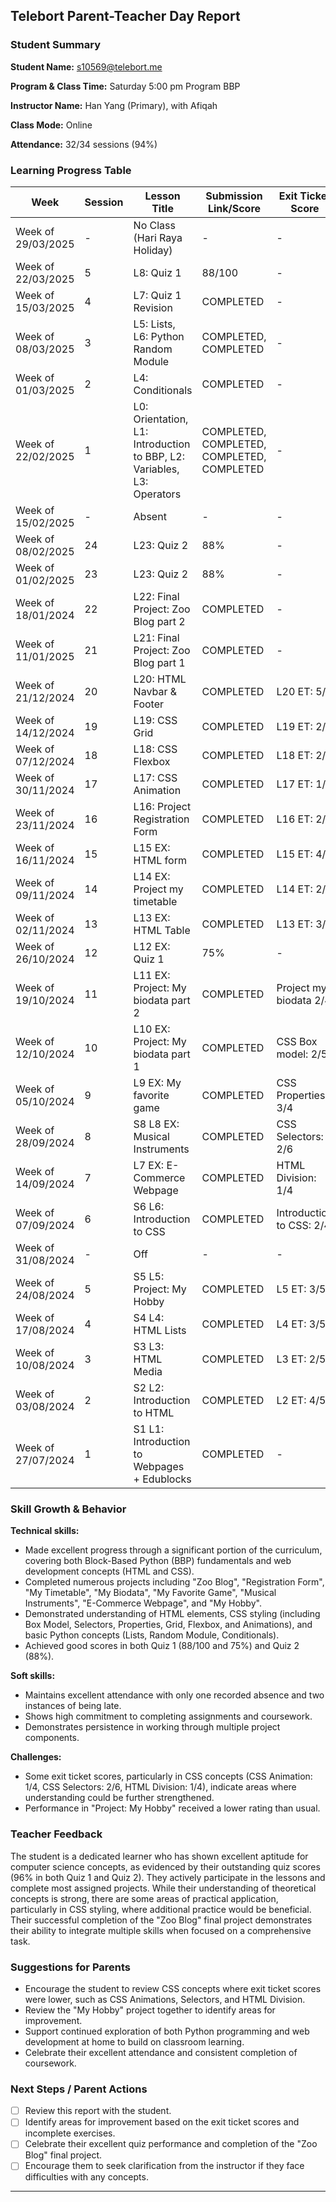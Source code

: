 ## Telebort Parent-Teacher Day Report

### Student Summary
**Student Name:** s10569@telebort.me

**Program & Class Time:** Saturday 5:00 pm Program BBP

**Instructor Name:** Han Yang (Primary), with Afiqah

**Class Mode:** Online

**Attendance:** 32/34 sessions (94%)


### Learning Progress Table

| Week | Session | Lesson Title | Submission Link/Score | Exit Ticket Score | Progress Rating |
|------|---------|-------------|------------------------|------------------|-----------------|
| Week of 29/03/2025 | - | No Class (Hari Raya Holiday) | - | - | ☆☆☆☆☆ |
| Week of 22/03/2025 | 5 | L8: Quiz 1 | 88/100 | - | ★★★☆☆ |
| Week of 15/03/2025 | 4 | L7: Quiz 1 Revision | COMPLETED | - | ★★★☆☆ |
| Week of 08/03/2025 | 3 | L5: Lists, L6: Python Random Module | COMPLETED, COMPLETED | - | ★★★☆☆ |
| Week of 01/03/2025 | 2 | L4: Conditionals | COMPLETED | - | ★★★☆☆ |
| Week of 22/02/2025 | 1 | L0: Orientation, L1: Introduction to BBP, L2: Variables, L3: Operators | COMPLETED, COMPLETED, COMPLETED, COMPLETED | - | ★★★☆☆ |
| Week of 15/02/2025 | - | Absent | - | - | ★★★☆☆ |
| Week of 08/02/2025 | 24 | L23: Quiz 2 | 88% | - | ★★★☆☆ |
| Week of 01/02/2025 | 23 | L23: Quiz 2 | 88% | - | ★★★☆☆ |
| Week of 18/01/2024 | 22 | L22: Final Project: Zoo Blog part 2 | COMPLETED | - | ★★★☆☆ |
| Week of 11/01/2025 | 21 | L21: Final Project: Zoo Blog part 1 | COMPLETED | - | ★★★☆☆ |
| Week of 21/12/2024 | 20 | L20: HTML Navbar & Footer | COMPLETED | L20 ET: 5/5 | ★★★☆☆ |
| Week of 14/12/2024 | 19 | L19: CSS Grid | COMPLETED | L19 ET: 2/4 | ★★★☆☆ |
| Week of 07/12/2024 | 18 | L18: CSS Flexbox | COMPLETED | L18 ET: 2/4 | ★★★☆☆ |
| Week of 30/11/2024 | 17 | L17: CSS Animation | COMPLETED | L17 ET: 1/4 | ★★★☆☆ |
| Week of 23/11/2024 | 16 | L16: Project Registration Form | COMPLETED | L16 ET: 2/4 | ★★★☆☆ |
| Week of 16/11/2024 | 15 | L15 EX: HTML form | COMPLETED | L15 ET: 4/5 | ★★★☆☆ |
| Week of 09/11/2024 | 14 | L14 EX: Project my timetable | COMPLETED | L14 ET: 2/4 | ★★★☆☆ |
| Week of 02/11/2024 | 13 | L13 EX: HTML Table | COMPLETED | L13 ET: 3/4 | ★★★☆☆ |
| Week of 26/10/2024 | 12 | L12 EX: Quiz 1 | 75% | - | ★★★☆☆ |
| Week of 19/10/2024 | 11 | L11 EX: Project: My biodata part 2 | COMPLETED | Project my biodata 2/4 | ★★★☆☆ |
| Week of 12/10/2024 | 10 | L10 EX: Project: My biodata part 1 | COMPLETED | CSS Box model: 2/5 | ★★★☆☆ |
| Week of 05/10/2024 | 9 | L9 EX: My favorite game | COMPLETED | CSS Properties 3/4 | ★★★☆☆ |
| Week of 28/09/2024 | 8 | S8 L8 EX: Musical Instruments | COMPLETED | CSS Selectors: 2/6 | ★★★☆☆ |
| Week of 14/09/2024 | 7 | L7 EX: E-Commerce Webpage | COMPLETED | HTML Division: 1/4 | ★★★☆☆ |
| Week of 07/09/2024 | 6 | S6 L6: Introduction to CSS | COMPLETED | Introduction to CSS: 2/4 | ★★★☆☆ |
| Week of 31/08/2024 | - | Off | - | - | ☆☆☆☆☆ |
| Week of 24/08/2024 | 5 | S5 L5: Project: My Hobby | COMPLETED | L5 ET: 3/5 | ★★☆☆☆ |
| Week of 17/08/2024 | 4 | S4 L4: HTML Lists | COMPLETED | L4 ET: 3/5 | ★★★★☆ |
| Week of 10/08/2024 | 3 | S3 L3: HTML Media | COMPLETED | L3 ET: 2/5 | ★★★☆☆ |
| Week of 03/08/2024 | 2 | S2 L2: Introduction to HTML | COMPLETED | L2 ET: 4/5 | ★★★☆☆ |
| Week of 27/07/2024 | 1 | S1 L1: Introduction to Webpages + Edublocks | COMPLETED | - | ★★★☆☆ |

### Skill Growth & Behavior

**Technical skills:**
* Made excellent progress through a significant portion of the curriculum, covering both Block-Based Python (BBP) fundamentals and web development concepts (HTML and CSS).
* Completed numerous projects including "Zoo Blog", "Registration Form", "My Timetable", "My Biodata", "My Favorite Game", "Musical Instruments", "E-Commerce Webpage", and "My Hobby".
* Demonstrated understanding of HTML elements, CSS styling (including Box Model, Selectors, Properties, Grid, Flexbox, and Animations), and basic Python concepts (Lists, Random Module, Conditionals).
* Achieved good scores in both Quiz 1 (88/100 and 75%) and Quiz 2 (88%).

**Soft skills:**
* Maintains excellent attendance with only one recorded absence and two instances of being late.
* Shows high commitment to completing assignments and coursework.
* Demonstrates persistence in working through multiple project components.

**Challenges:**
* Some exit ticket scores, particularly in CSS concepts (CSS Animation: 1/4, CSS Selectors: 2/6, HTML Division: 1/4), indicate areas where understanding could be further strengthened.
* Performance in "Project: My Hobby" received a lower rating than usual.

### Teacher Feedback

The student is a dedicated learner who has shown excellent aptitude for computer science concepts, as evidenced by their outstanding quiz scores (96% in both Quiz 1 and Quiz 2). They actively participate in the lessons and complete most assigned projects. While their understanding of theoretical concepts is strong, there are some areas of practical application, particularly in CSS styling, where additional practice would be beneficial. Their successful completion of the "Zoo Blog" final project demonstrates their ability to integrate multiple skills when focused on a comprehensive task.

### Suggestions for Parents

* Encourage the student to review CSS concepts where exit ticket scores were lower, such as CSS Animations, Selectors, and HTML Division.
* Review the "My Hobby" project together to identify areas for improvement.
* Support continued exploration of both Python programming and web development at home to build on classroom learning.
* Celebrate their excellent attendance and consistent completion of coursework.

### Next Steps / Parent Actions

* [ ] Review this report with the student.
* [ ] Identify areas for improvement based on the exit ticket scores and incomplete exercises.
* [ ] Celebrate their excellent quiz performance and completion of the "Zoo Blog" final project.
* [ ] Encourage them to seek clarification from the instructor if they face difficulties with any concepts.

---